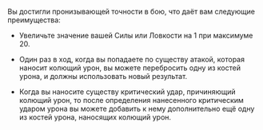 Вы достигли пронизывающей точности в бою, что даёт вам следующие преимущества:



- Увеличьте значение вашей Силы или Ловкости на 1 при максимуме 20.

- Один раз в ход, когда вы попадаете по существу атакой, которая наносит колющий урон, вы можете перебросить одну из костей урона, и должны использовать новый результат.

- Когда вы наносите существу критический удар, причиняющий колющий урон, то после определения нанесенного критическим ударом урона вы можете добавить к нему дополнительно ещё одну из костей урона, наносящих колющий урон.